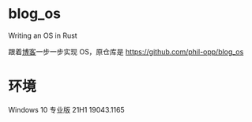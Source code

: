 # blog_os

Writing an OS in Rust

跟着[博客](https://os.phil-opp.com/)一步一步实现 OS，原仓库是 https://github.com/phil-opp/blog_os

# 环境

Windows 10 专业版
21H1
19043.1165
